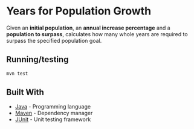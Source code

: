 # Years for Population Growth

Given an **initial population**, an **annual increase percentage** and a **population to surpass**, calculates how many whole years are required to surpass the specified population goal.
      
## Running/testing

```bash
mvn test
```

## Built With

* [Java](https://www.java.com/es/) - Programming language
* [Maven](https://maven.apache.org/) - Dependency manager
* [JUnit](https://junit.org/junit5/) - Unit testing framework
